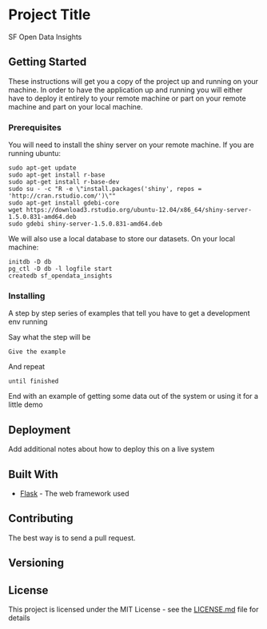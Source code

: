 # Project Title

SF Open Data Insights

## Getting Started

These instructions will get you a copy of the project up and running on your machine. In order to have the application up and running you will either have to deploy it entirely to your remote machine or part on your remote machine and part on your local machine.

### Prerequisites

You will need to install the shiny server on your remote machine. If you are running ubuntu:

```
sudo apt-get update
sudo apt-get install r-base
sudo apt-get install r-base-dev
sudo su - -c "R -e \"install.packages('shiny', repos = 'http://cran.rstudio.com/')\""
sudo apt-get install gdebi-core
wget https://download3.rstudio.org/ubuntu-12.04/x86_64/shiny-server-1.5.0.831-amd64.deb
sudo gdebi shiny-server-1.5.0.831-amd64.deb
```

We will also use a local database to store our datasets. On your local machine:

```
initdb -D db
pg_ctl -D db -l logfile start
createdb sf_opendata_insights
```

### Installing

A step by step series of examples that tell you have to get a development env running

Say what the step will be

```
Give the example
```

And repeat

```
until finished
```

End with an example of getting some data out of the system or using it for a little demo

## Deployment

Add additional notes about how to deploy this on a live system

## Built With

* [Flask](http://flask.pocoo.org/) - The web framework used

## Contributing

The best way is to send a pull request.

## Versioning


## License

This project is licensed under the MIT License - see the [LICENSE.md](LICENSE.md) file for details
